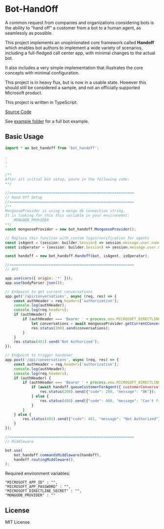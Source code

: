 # Bot-HandOff

A common request from companies and organizations considering bots is the ability to "hand off" a customer from a bot to a human agent, as seamlessly as possible.

This project implements an unopinionated core framework called **Handoff** which enables bot authors to implement a wide variety of scenarios, including a full-fledged call center app, with minimal changes to the actual bot.

It also includes a very simple implementation that illustrates the core concepts with minimal configuration.

This project is in heavy flux, but is now in a usable state. However this should still be considered a sample, and not an officially supported Microsoft product.

This project is written in TypeScript.

[Source Code](https://github.com/liliankasem/Bot-HandOff/tree/v.1.0.0)

See [example folder](https://github.com/liliankasem/Bot-HandOff/tree/v.1.0.0/example) for a full bot example.

## Basic Usage

```javascript
import * as bot_handoff from 'bot_handoff';

.
.
.

/**
After all initial bot setup, paste in the following code:
**/

//=========================================================
// Hand Off Setup
//=========================================================
/** 
MongooseProvidor is using a mongo db connection string. 
It is looking for this this variable in your environemnt:
    MONGODB_PROVIDER
**/
const mongooseProvider = new bot_handoff.MongooseProvider();

// Replace this function with custom login/verification for agents
const isAgent = (session: builder.Session) => session.message.user.name.startsWith("Agent");
const isOperator = (session: builder.Session) => session.message.user.name.startsWith("Operator");

const handoff = new bot_handoff.Handoff(bot, isAgent, isOperator);

//=========================================================
// API

app.use(cors({ origin: '*' }));
app.use(bodyParser.json());

// Endpoint to get current conversations
app.get('/api/conversations', async (req, res) => {
    const authHeader = req.headers['authorization'];
    console.log(authHeader);
    console.log(req.headers);
    if (authHeader) {
        if (authHeader === 'Bearer ' + process.env.MICROSOFT_DIRECTLINE_SECRET) {
            let conversations = await mongooseProvider.getCurrentConversations()
            res.status(200).send(conversations);
        }
    }
    res.status(401).send('Not Authorized');
});

// Endpoint to trigger handover
app.post('/api/conversations', async (req, res) => {
    const authHeader = req.headers['authorization'];
    console.log(authHeader);
    console.log(req.headers);
    if (authHeader) {
        if (authHeader === 'Bearer ' + process.env.MICROSOFT_DIRECTLINE_SECRET) {
            if (await handoff.queueCustomerForAgent({ customerConversationId: req.body.conversationId })) {
                res.status(200).send({"code": 200, "message": "OK"});
            } else {
                res.status(400).send({"code": 400, "message": "Can't find conversation ID"});
            }
        }
    } else {
        res.status(401).send({"code": 401, "message": "Not Authorized"});
    }
});

//=========================================================
// Middleware

bot.use(
    bot_handoff.commandsMiddleware(handoff),
    handoff.routingMiddleware(),
);


```

Required environment variables:
```
"MICROSOFT_APP_ID" : "",
"MICROSOFT_APP_PASSWORD" : "",
"MICROSOFT_DIRECTLINE_SECRET" : "",
"MONGODB_PROVIDER" : ""      
```

## License

MIT License